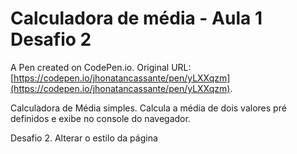 # Calculadora de média - Aula 1 Desafio 2

A Pen created on CodePen.io. Original URL: [https://codepen.io/jhonatancassante/pen/yLXXqzm](https://codepen.io/jhonatancassante/pen/yLXXqzm).

Calculadora de Média simples. Calcula a média de dois valores pré definidos e exibe no console do navegador.

Desafio 2. Alterar o estilo da página